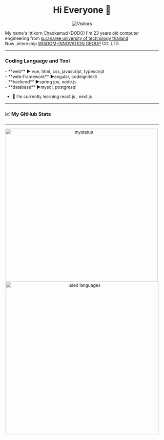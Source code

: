 <h1 align="center"> Hi Everyone 👋 </h1>  

<p align="center">
    <img  src="https://visitor-badge.glitch.me/badge?page_id=Doittikorn.Doittikorn" alt="Visitors" />
</p>


My name's Ittikorn Chaokamud (DODO)   I'm 23 years old computer engineering from [suranaree university of technology thailand](http://www.sut.ac.th/2012/en/) <br/>
Now ,internship [WISDOM-INNOVATION GROUP](https://www.wisdom-innovation.com/) CO.,LTD. 

***
<h3>Coding Language and Tool</h3>
- **web**  ▶️ vue, html, css, javascript, typescript  <br>
- **web-framework**  ▶️angular,   codeigniter3         <br>
- **backend** ▶️spring jpa, node.js   <br>
- **database** ▶️mysql, postgresql
  

- 🌱 I’m currently learning react.js , next.js
----
<h3>📈 My GitHub Stats</h3>

----
<p align="center"> <img src="https://github-readme-stats.vercel.app/api?username=Doittikorn&show_icons=true&theme=highcontrast" alt="mystatus"  width="500" style="margin-right: 20px;"/>
<img src="https://github-readme-stats.vercel.app/api/top-langs/?username=Doittikorn&layout=compact" alt="used languages" width="500" />


<!---
Here are some ideas to get you started:

- 🔭 I’m currently working on ... 
- 🌱 I’m currently learning vue.js
- 👯 I’m looking to collaborate on ...
- 🤔 I’m looking for help with ...
- 💬 Ask me about ...
- 📫 How to reach me: ...
- 😄 Pronouns: ...
- ⚡ Fun fact: ...
-->
